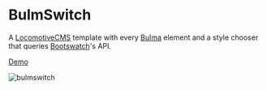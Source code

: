 # BulmSwitch

A [LocomotiveCMS](https://www.locomotivecms.com) template with every [Bulma](https://bulma.io) element and a style chooser that queries [Bootswatch](https://jenil.github.io/bulmaswatch/)'s API.

[Demo](https://bulma.studiowan.fr)

![bulmswitch](https://repository-images.githubusercontent.com/184579808/0eebeb00-6cea-11e9-99f0-3124b55dd915)
